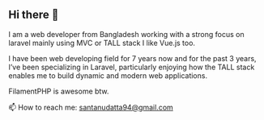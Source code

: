 ## Hi there 👋

I am a web developer from Bangladesh working with a strong focus on laravel mainly using MVC or TALL stack I like Vue.js too. 

I have been web developing field for 7 years now and for the past 3 years, I’ve been specializing in Laravel, particularly enjoying how the TALL stack enables me to build dynamic and modern web applications. 

FilamentPHP is awesome btw.

📫 How to reach me: <a href="mailto://santanudatta94@gmail.com">santanudatta94@gmail.com</a>


<!--
**SantanuDatta/SantanuDatta** is a ✨ _special_ ✨ repository because its `README.md` (this file) appears on your GitHub profile.

Here are some ideas to get you started:

- 🔭 I’m currently working on ...
- 🌱 I’m currently learning ...
- 👯 I’m looking to collaborate on ...
- 🤔 I’m looking for help with ...
- 💬 Ask me about ...
- 📫 How to reach me: ...
- 😄 Pronouns: ...
- ⚡ Fun fact: ...
-->
